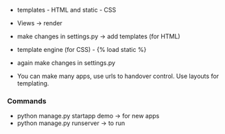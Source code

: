 * templates - HTML and static - CSS
* Views -> render
* make changes in settings.py -> add templates (for HTML)
* template engine (for CSS) - {% load static %}
* again make changes in settings.py

* You can make many apps, use urls to handover control. Use layouts for templating.



### Commands
* python manage.py startapp demo -> for new apps
* python manage.py runserver -> to run 



